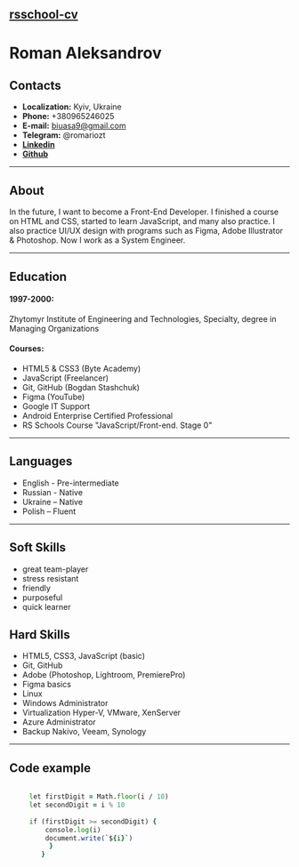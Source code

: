 ## [**rsschool-cv**](https://github.com/romariozt)

# **Roman Aleksandrov**

## **Contacts**
-  **Localization:** Kyiv, Ukraine
- **Phone:**  +380965246025
- **E-mail:** biuasa9@gmail.com
- **Telegram:** @romariozt
- [**Linkedin**](https://www.linkedin.com/in/roman-aleksandrov-a52b90bb/)
- [**Github**](https://github.com/romariozt)

-----
## **About**
In the future, I want to become a Front-End Developer. I finished a course on HTML and CSS, started to learn JavaScript, and many also practice. I also practice UI/UX design with programs such as Figma, Adobe Illustrator & Photoshop. Now I work as a System Engineer.

----
##  **Education**
#### 1997-2000:
Zhytomyr Institute of
Engineering and Technologies,
Specialty, degree in Managing
Organizations
#### Courses:
+ HTML5 & CSS3 (Byte Academy)
+ JavaScript (Freelancer)
+ Git, GitHub (Bogdan Stashchuk)
+ Figma (YouTube)
+ Google IT Support
+ Android Enterprise Certified Professional
+ RS Schools Course "JavaScript/Front-end. Stage 0"
----
## **Languages**
- English - Pre-intermediate
- Russian - Native
- Ukraine – Native
- Polish – Fluent

___

## **Soft Skills**
- great team-player
- stress resistant
- friendly
- purposeful
- quick learner


## **Hard Skills**

- HTML5, CSS3, JavaScript (basic)
- Git, GitHub
- Adobe (Photoshop, Lightroom, PremierePro)
- Figma basics
- Linux 
- Windows Administrator
- Virtualization Hyper-V, VMware, XenServer
- Azure Administrator
- Backup Nakivo, Veeam, Synology

----

## **Code example**
```for (let i = 10; i <= 99; i++)
     
     let firstDigit = Math.floor(i / 10)
     let secondDigit = i % 10
     
     if (firstDigit >= secondDigit) {
         console.log(i)
         document.write(`${i}`)
          }
        }
```
